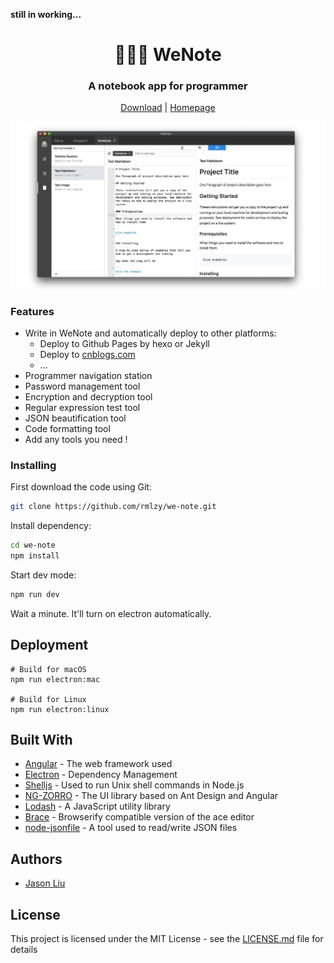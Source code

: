 **still in working...**

<div align="center">
    <h1>👨🏻‍💻 WeNote</h1>
    <h3>A notebook app for programmer</h3>
    <a href="javascript:;">Download</a> | <a href="javascript:;">Homepage</a>
</div>

![](./docs/preview.jpg)

### Features

* Write in WeNote and automatically deploy to other platforms:
    * Deploy to Github Pages by hexo or Jekyll
    * Deploy to [cnblogs.com](https://www.cnblogs.com/)
    * ...
* Programmer navigation station
* Password management tool
* Encryption and decryption tool
* Regular expression test tool
* JSON beautification tool
* Code formatting tool
* Add any tools you need !

### Installing

First download the code using Git:

```bash
git clone https://github.com/rmlzy/we-note.git
```

Install dependency:

```bash
cd we-note
npm install
```

Start dev mode:

```bash
npm run dev
```

Wait a minute. It'll turn on electron automatically.

## Deployment

```shell
# Build for macOS
npm run electron:mac

# Build for Linux
npm run electron:linux
```

## Built With

* [Angular](https://github.com/angular/angular) - The web framework used
* [Electron](https://github.com/electron/electron) - Dependency Management
* [Shelljs](https://github.com/shelljs/shelljs) - Used to run Unix shell commands in Node.js
* [NG-ZORRO](https://github.com/NG-ZORRO/ng-zorro-antd) - The UI library based on Ant Design and Angular
* [Lodash](https://github.com/lodash/lodash) - A JavaScript utility library
* [Brace](https://github.com/thlorenz/brace) - Browserify compatible version of the ace editor
* [node-jsonfile](https://github.com/jprichardson/node-jsonfile) - A tool used to read/write JSON files
 

## Authors

* [Jason Liu](https://github.com/rmlzy)

## License

This project is licensed under the MIT License - see the [LICENSE.md](LICENSE.md) file for details
